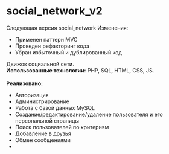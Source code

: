 # social_network_v2
Следующая версия social_network
Изменения:
- Применен паттерн MVC
- Проведен рефакторинг кода
- Убран избыточный и дублированный код

Движок социальной сети.<br>
<b>Использованные технологии:</b>
PHP, SQL, HTML, CSS, JS.<br><br>
<b>Реализовано:</b>
- Авторизация
- Администрирование
- Работа с базой данных MySQL
- Создание/редактирование/удаление пользователя и его персональной страницы
- Поиск пользователей по критериям
- Добавление в друзья
- Обмен сообщениями
- 
